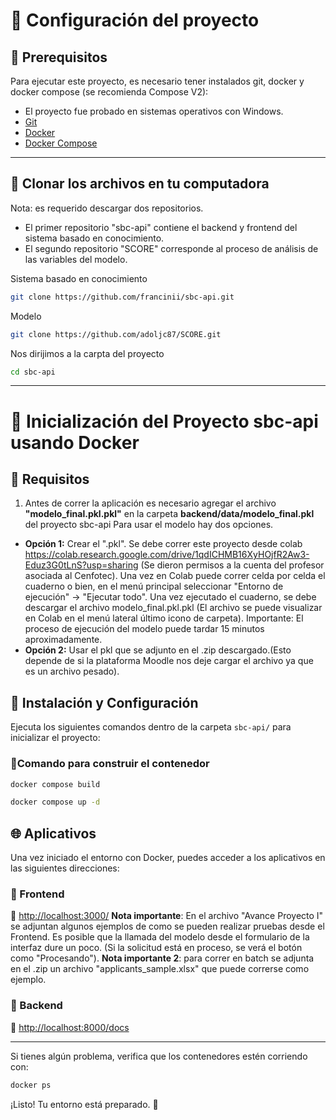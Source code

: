 
# 🚀 Configuración del proyecto


## 📌 Prerequisitos
Para ejecutar este proyecto, es necesario tener instalados git, docker y docker compose (se recomienda Compose V2):
- El proyecto fue probado en sistemas operativos con Windows.
- [Git](https://git-scm.com/downloads)
- [Docker](https://www.docker.com/get-started/)
- [Docker Compose](https://docs.docker.com/compose/install/)
--- 

## 📌 Clonar los archivos en tu computadora
Nota: es requerido descargar dos repositorios. 
- El primer repositorio "sbc-api" contiene el backend y frontend del sistema basado en conocimiento. 
- El segundo repositorio "SCORE" corresponde al proceso de análisis de las variables del modelo.



Sistema basado en conocimiento
```sh
git clone https://github.com/francinii/sbc-api.git
```

Modelo
```sh
git clone https://github.com/adoljc87/SCORE.git
```
Nos dirijimos a la carpta del proyecto

```sh
cd sbc-api
```
---
# 🚀 Inicialización del Proyecto sbc-api usando Docker
## 📂 Requisitos
1. Antes de correr la aplicación es necesario agregar el archivo **"modelo_final.pkl.pkl"** en la carpeta **backend/data/modelo_final.pkl** del proyecto sbc-api
Para usar el modelo hay dos opciones. 
- **Opción 1:** Crear el ".pkl". Se debe correr este proyecto desde colab https://colab.research.google.com/drive/1qdICHMB16XyHOjfR2Aw3-Eduz3G0tLnS?usp=sharing (Se dieron permisos a la cuenta del profesor asociada al Cenfotec). Una vez en Colab puede correr celda por celda el cuaderno o bien, en el menú principal seleccionar "Entorno de ejecución" -> "Ejecutar todo".
Una vez ejecutado el cuaderno, se debe descargar el archivo modelo_final.pkl.pkl (El archivo se puede visualizar en Colab en el menú lateral último icono de carpeta).
Importante: El proceso de ejecución del modelo puede tardar 15 minutos aproximadamente.
- **Opción 2:** Usar el pkl que se adjunto en el .zip descargado.(Esto depende de si la plataforma Moodle nos deje cargar el archivo ya que es un archivo pesado).


## 📂 Instalación y Configuración
Ejecuta los siguientes comandos dentro de la carpeta `sbc-api/` para inicializar el proyecto:

### 🔹Comando para construir el contenedor

```sh
docker compose build
```
```sh
docker compose up -d
```

## 🌐 Aplicativos
Una vez iniciado el entorno con Docker, puedes acceder a los aplicativos en las siguientes direcciones:

### 🔹 Frontend
📍 [http://localhost:3000/](http://localhost:3000/)
**Nota importante**: En el archivo "Avance Proyecto I" se adjuntan algunos ejemplos de como se pueden realizar pruebas desde el Frontend.
Es posible que la llamada del modelo desde el formulario de la interfaz dure un poco. (Si la solicitud está en proceso, se verá el botón como "Procesando").
**Nota importante 2**: para correr en batch se adjunta en el .zip un archivo "applicants_sample.xlsx" que puede correrse como ejemplo.


### 🔹 Backend
📍 [http://localhost:8000/docs](http://localhost:8000/docs)

---
Si tienes algún problema, verifica que los contenedores estén corriendo con:

```sh
docker ps
```
¡Listo! Tu entorno está preparado. 🚀